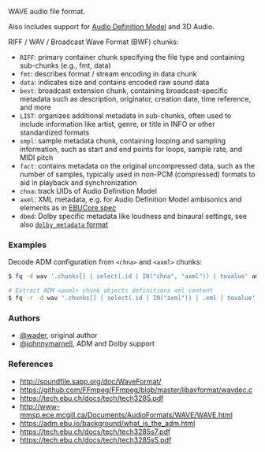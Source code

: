 WAVE audio file format.

Also includes support for [Audio Definition Model](https://adm.ebu.io/background/what_is_the_adm.html) and 3D Audio.

RIFF / WAV / Broadcast Wave Format (BWF) chunks:

- `RIFF`: primary container chunk specifying the file type and containing sub-chunks (e.g., fmt, data)
- `fmt`: describes format / stream encoding in data chunk
- `data`: indicates size and contains encoded raw sound data
- `bext`: broadcast extension chunk, containing broadcast-specific metadata such as description, originator, creation date, time reference, and more
- `LIST`: organizes additional metadata in sub-chunks, often used to include information like artist, genre, or title in INFO or other standardized formats
- `smpl`: sample metadata chunk, containing looping and sampling information, such as start and end points for loops, sample rate, and MIDI pitch
- `fact`: contains metadata on the original uncompressed data, such as the number of samples, typically used in non-PCM (compressed) formats to aid in playback and synchronization
- `chna`: track UIDs of Audio Definition Model
- `axml`: XML metadata, e.g. for Audio Definition Model ambisonics and elements as in [EBUCore spec](https://tech.ebu.ch/docs/tech/tech3293.pdf)
- `dbmd`: Dolby specific metadata like loudness and binaural settings, see also [`dolby_metadata` format](#dolby_metadata)


### Examples
Decode ADM configuration from `<chna>` and `<axml>` chunks:
```bash
$ fq -d wav '.chunks[] | select(.id | IN("chna", "axml")) | tovalue' amd-bwf.wav

# Extract ADM <axml> chunk objects definitions xml content
$ fq -r -d wav '.chunks[] | select(.id | IN("axml")) | .xml | tovalue' amd-bwf.wav | tee axml-content.xml
```

### Authors
- [@wader](https://github.com/wader), original author
- [@johnnymarnell](https://johnnymarnell.github.io), ADM and Dolby support

### References
- http://soundfile.sapp.org/doc/WaveFormat/
- https://github.com/FFmpeg/FFmpeg/blob/master/libavformat/wavdec.c
- https://tech.ebu.ch/docs/tech/tech3285.pdf
- http://www-mmsp.ece.mcgill.ca/Documents/AudioFormats/WAVE/WAVE.html
- https://adm.ebu.io/background/what_is_the_adm.html
- https://tech.ebu.ch/docs/tech/tech3285s7.pdf
- https://tech.ebu.ch/docs/tech/tech3285s5.pdf
